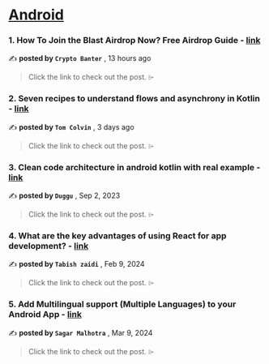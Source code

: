 
<h1><a href=https://medium.com/tag/android/recommended target="_blank" rel="noopener noreferrer">Android</a></h1>
<h3>1. How To Join the Blast Airdrop Now? Free Airdrop Guide - <a href=https://medium.com/@pudawo/how-to-join-the-blast-airdrop-now-free-airdrop-guide-a71edc29db4c?source=tag_recommended_feed---------0-84----------android----------a023dbdf_2dcf_4bdc_9fb4_a42cee55b61c------- target="_blank" rel="noopener noreferrer">link</a></h3>

✍️ **posted by `Crypto Banter`** <date> , 13 hours ago</date>

<blockquote>Click the link to check out the post. ⌲</blockquote>

<h3>2. Seven recipes to understand flows and asynchrony in Kotlin - <a href=https://medium.com/proandroiddev/seven-recipes-to-understand-flows-and-asynchrony-in-kotlin-1bd7fe041480?source=tag_recommended_feed---------1-107----------android----------a023dbdf_2dcf_4bdc_9fb4_a42cee55b61c------- target="_blank" rel="noopener noreferrer">link</a></h3>

✍️ **posted by `Tom Colvin`** <date> , 3 days ago</date>

<blockquote>Click the link to check out the post. ⌲</blockquote>

<h3>3. Clean code architecture in android kotlin with real example - <a href=https://medium.com/@dugguRK/clean-code-architecture-in-android-kotlin-with-real-example-88dc948c25f5?source=tag_recommended_feed---------2-85----------android----------a023dbdf_2dcf_4bdc_9fb4_a42cee55b61c------- target="_blank" rel="noopener noreferrer">link</a></h3>

✍️ **posted by `Duggu`** <date> , Sep 2, 2023</date>

<blockquote>Click the link to check out the post. ⌲</blockquote>

<h3>4. What are the key advantages of using React for app development? - <a href=https://medium.com/@tabish_14839/what-are-the-key-advantages-of-using-react-for-app-development-ab5c0c070ab0?source=tag_recommended_feed---------3-84----------android----------a023dbdf_2dcf_4bdc_9fb4_a42cee55b61c------- target="_blank" rel="noopener noreferrer">link</a></h3>

✍️ **posted by `Tabish zaidi`** <date> , Feb 9, 2024</date>

<blockquote>Click the link to check out the post. ⌲</blockquote>

<h3>5. Add Multilingual support (Multiple Languages) to your Android App - <a href=https://medium.com/proandroiddev/add-multilingual-support-multiple-languages-to-your-android-app-4c0fd23cbdb8?source=tag_recommended_feed---------4-107----------android----------a023dbdf_2dcf_4bdc_9fb4_a42cee55b61c------- target="_blank" rel="noopener noreferrer">link</a></h3>

✍️ **posted by `Sagar Malhotra`** <date> , Mar 9, 2024</date>

<blockquote>Click the link to check out the post. ⌲</blockquote>

